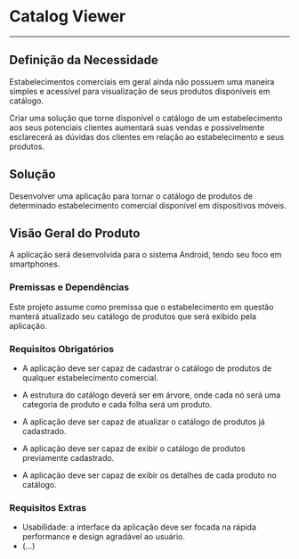 # Catalog Viewer

---


## Definição da Necessidade
Estabelecimentos comerciais em geral ainda não possuem uma maneira simples e acessível para visualização de seus produtos disponíveis em catálogo.

Criar uma solução que torne disponível o catálogo de um estabelecimento aos seus potenciais clientes aumentará suas vendas e possivelmente esclarecerá as dúvidas dos clientes em relação ao estabelecimento e seus produtos.

## Solução
Desenvolver uma aplicação para tornar o catálogo de produtos de determinado estabelecimento comercial disponível em dispositivos móveis.

## Visão Geral do Produto

A aplicação será desenvolvida para o sistema Android, tendo seu foco em smartphones.

### Premissas e Dependências

Este projeto assume como premissa que o estabelecimento em questão manterá atualizado seu catálogo de produtos que será exibido pela aplicação.

### Requisitos Obrigatórios
 
+ A aplicação deve ser capaz de cadastrar o catálogo de produtos de qualquer estabelecimento comercial.

+ A estrutura do catálogo deverá ser em árvore, onde cada nó será uma categoria de produto e cada folha será um produto.

+ A aplicação deve ser capaz de atualizar o catálogo de produtos já cadastrado.

+ A aplicação deve ser capaz de exibir o catálogo de produtos previamente cadastrado.

+ A aplicação deve ser capaz de exibir os detalhes de cada produto no catálogo.

### Requisitos Extras

+ Usabilidade: a interface da aplicação deve ser focada na rápida performance e design agradável ao usuário.
+ (...)